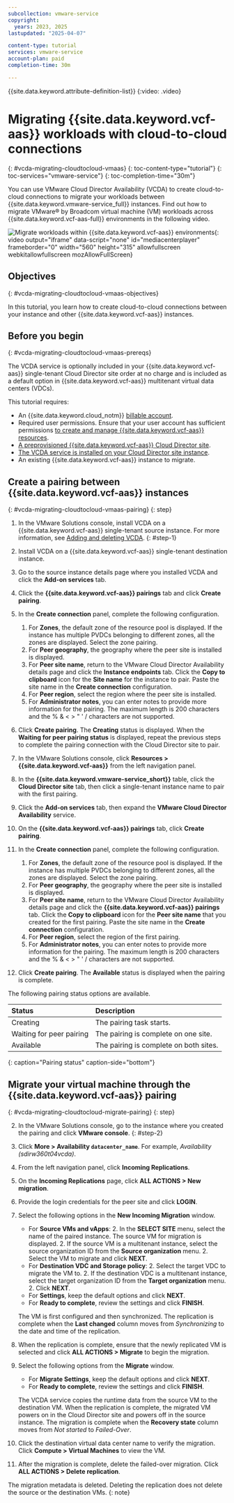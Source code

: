 ```yaml
---
subcollection: vmware-service
copyright:
  years: 2023, 2025
lastupdated: "2025-04-07"

content-type: tutorial
services: vmware-service
account-plan: paid
completion-time: 30m

---
```

{{site.data.keyword.attribute-definition-list}}
{:video: .video}

# Migrating {{site.data.keyword.vcf-aas}} workloads with cloud-to-cloud connections
{: #vcda-migrating-cloudtocloud-vmaas}
{: toc-content-type="tutorial"}
{: toc-services="vmware-service"}
{: toc-completion-time="30m"}

You can use VMware Cloud Director Availability (VCDA) to create cloud-to-cloud connections to migrate your workloads between {{site.data.keyword.vmware-service_full}} instances. Find out how to migrate VMware® by Broadcom virtual machine (VM) workloads across {{site.data.keyword.vcf-aas-full}} environments in the following video.

![Migrate workloads within {{site.data.keyword.vcf-aas}} environments](https://cdnapisec.kaltura.com/html5/html5lib/v2.101/mwEmbedFrame.php/p/1773841/uiconf_id/27941801/entry_id/1_vdo0bb3k?wid=_1773841&iframeembed=true&entry_id=1_vdo0bb3k){: video output="iframe" data-script="none" id="mediacenterplayer" frameborder="0" width="560" height="315" allowfullscreen webkitallowfullscreen mozAllowFullScreen}

## Objectives
{: #vcda-migrating-cloudtocloud-vmaas-objectives}

In this tutorial, you learn how to create cloud-to-cloud connections between your instance and other {{site.data.keyword.vcf-aas}} instances.

## Before you begin
{: #vcda-migrating-cloudtocloud-vmaas-prereqs}

The VCDA service is optionally included in your {{site.data.keyword.vcf-aas}} single-tenant Cloud Director site order at no charge and is included as a default option in {{site.data.keyword.vcf-aas}} multitenant virtual data centers (VDCs).

This tutorial requires:

* An {{site.data.keyword.cloud_notm}} [billable account](/docs/account?topic=account-accounts).
* Required user permissions. Ensure that your user account has sufficient permissions [to create and manage {{site.data.keyword.vcf-aas}} resources](/docs/vmware-service?topic=vmware-service-getting-started).
* [A preprovisioned {{site.data.keyword.vcf-aas}} Cloud Director site](/docs/vmwaresolutions?topic=vmwaresolutions-tenant-ordering).
* [The VCDA service is installed on your Cloud Director site instance](/docs/vmware-service?topic=vmware-service-vcda-adding-deleting).
* An existing {{site.data.keyword.vcf-aas}} instance to migrate.

## Create a pairing between {{site.data.keyword.vcf-aas}} instances
{: #vcda-migrating-cloudtocloud-vmaas-pairing}
{: step}



1. In the VMware Solutions console, install VCDA on a {{site.data.keyword.vcf-aas}} single-tenant source instance. For more information, see [Adding and deleting VCDA](/docs/vmware-service?topic=vmware-service-vcda-adding-deleting#vcda-adding-deleting-add-proc). {: #step-1}
1. Install VCDA on a {{site.data.keyword.vcf-aas}} single-tenant destination instance.
1. Go to the source instance details page where you installed VCDA and click the **Add-on services** tab.
1. Click the **{{site.data.keyword.vcf-aas}} pairings** tab and click **Create pairing**.

1. In the **Create connection** panel, complete the following configuration.
   1. For **Zones**, the default zone of the resource pool is displayed. If the instance has multiple PVDCs belonging to different zones, all the zones are displayed. Select the zone pairing.
   1. For **Peer geography**, the geography where the peer site is installed is displayed.
   1. For **Peer site name**, return to the VMware Cloud Director Availability details page and click the **Instance endpoints** tab. Click the **Copy to clipboard** icon for the **Site name** for the instance to pair. Paste the site name in the **Create connection** configuration.
   1. For **Peer region**, select the region where the peer site is installed.
   1. For **Administrator notes**, you can enter notes to provide more information for the pairing. The maximum length is 200 characters and the % & < > " ' / characters are not supported.

1. Click **Create pairing**. The **Creating** status is displayed. When the **Waiting for peer pairing status** is displayed, repeat the previous steps to complete the pairing connection with the Cloud Director site to pair.
1. In the VMware Solutions console, click **Resources > {{site.data.keyword.vcf-aas}}** from the left navigation panel.
1. In the **{{site.data.keyword.vmware-service_short}}** table, click the **Cloud Director site** tab, then click a single-tenant instance name to pair with the first pairing.
1. Click the **Add-on services** tab, then expand the **VMware Cloud Director Availability** service.
1. On the **{{site.data.keyword.vcf-aas}} pairings** tab, click **Create pairing**.

1. In the **Create connection** panel, complete the following configuration.
   1. For **Zones**, the default zone of the resource pool is displayed. If the instance has multiple PVDCs belonging to different zones, all the zones are displayed. Select the zone pairing.
   1. For **Peer geography**, the geography where the peer site is installed is displayed.
   1. For **Peer site name**, return to the VMware Cloud Director Availability details page and click the **{{site.data.keyword.vcf-aas}} pairings** tab. Click the **Copy to clipboard** icon for the **Peer site name** that you created for the first pairing. Paste the site name in the **Create connection** configuration.
   1. For **Peer region**, select the region of the first pairing.
   1. For **Administrator notes**, you can enter notes to provide more information for the pairing. The maximum length is 200 characters and the % & < > " ' / characters are not supported.

1. Click **Create pairing**. The **Available** status is displayed when the pairing is complete.

The following pairing status options are available.

| Status | Description |
|:------ |:----------- |
| Creating | The pairing task starts. |
| Waiting for peer pairing | The pairing is complete on one site. |
| Available | The pairing is complete on both sites. |
{: caption="Pairing status" caption-side="bottom"}

## Migrate your virtual machine through the {{site.data.keyword.vcf-aas}} pairing
{: #vcda-migrating-cloudtocloud-migrate-pairing}
{: step}



2. In the VMware Solutions console, go to the instance where you created the pairing and click **VMware console**. {: #step-2}
2. Click **More > Availability ``datacenter_name``**. For example, *Availability (sdirw360t04vcda)*.
2. From the left navigation panel, click **Incoming Replications**.
2. On the **Incoming Replications** page, click **ALL ACTIONS > New migration**.
2. Provide the login credentials for the peer site and click **LOGIN**.

2. Select the following options in the **New Incoming Migration** window.
   * For **Source VMs and vApps**:
      2. In the **SELECT SITE** menu, select the name of the paired instance. The source VM for migration is displayed.
      2. If the source VM is a multitenant instance, select the source organization ID from the **Source organization** menu.
      2. Select the VM to migrate and click **NEXT**.
   * For **Destination VDC and Storage policy**:
      2. Select the target VDC to migrate the VM to.
      2. If the destination VDC is a multitenant instance, select the target organization ID from the **Target organization** menu.
      2. Click **NEXT**.
   * For **Settings**, keep the default options and click **NEXT**.
   * For **Ready to complete**, review the settings and click **FINISH**.

   The VM is first configured and then synchronized. The replication is complete when the **Last changed** column moves from *Synchronizing* to the date and time of the replication.

2. When the replication is complete, ensure that the newly replicated VM is selected and click **ALL ACTIONS > Migrate** to begin the migration.

2. Select the following options from the **Migrate** window.
   * For **Migrate Settings**, keep the default options and click **NEXT**.
   * For **Ready to complete**, review the settings and click **FINISH**.

   The VCDA service copies the runtime data from the source VM to the destination VM. When the replication is complete, the migrated VM powers on in the Cloud Director site and powers off in the source instance. The migration is complete when the **Recovery state** column moves from *Not started* to *Failed-Over*.

2. Click the destination virtual data center name to verify the migration. Click **Compute > Virtual Machines** to view the VM.
2. After the migration is complete, delete the failed-over migration. Click **ALL ACTIONS > Delete replication**.

The migration metadata is deleted. Deleting the replication does not delete the source or the destination VMs.
{: note}
